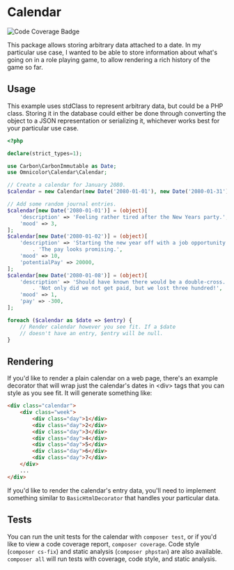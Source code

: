 # Calendar

![Code Coverage Badge](./coverage_badge.svg)

This package allows storing arbitrary data attached to a date. In my particular use case, I wanted to be able to store information about what's going on in a role playing game, to allow rendering a rich history of the game so far.

## Usage
This example uses stdClass to represent arbitrary data, but could be a PHP class. Storing it in the database could either be done through converting the object to a JSON representation or serializing it, whichever works best for your particular use case.

```php
<?php

declare(strict_types=1);

use Carbon\CarbonImmutable as Date;
use Omnicolor\Calendar\Calendar;

// Create a calendar for January 2080.
$calendar = new Calendar(new Date('2080-01-01'), new Date('2080-01-31'));

// Add some random journal entries.
$calendar[new Date('2080-01-01')] = (object)[
    'description' => 'Feeling rather tired after the New Years party.',
    'mood' => 3,
];
$calendar[new Date('2080-01-02')] = (object)[
    'description' => 'Starting the new year off with a job opportunity. '
        . 'The pay looks promising.',
    'mood' => 10,
    'potentialPay' => 20000,
];
$calendar[new Date('2080-01-08')] = (object)[
    'description' => 'Should have known there would be a double-cross. '
        . 'Not only did we not get paid, but we lost three hundred!',
    'mood' => 1,
    'pay' => -300,
];

foreach ($calendar as $date => $entry) {
    // Render calendar however you see fit. If a $date
    // doesn't have an entry, $entry will be null.
}
```

## Rendering
If you'd like to render a plain calendar on a web page, there's an example decorator that will wrap just the calendar's dates in \<div\> tags that you can style as you see fit. It will generate something like:

```html
<div class="calendar">
    <div class="week">
        <div class="day">1</div>
        <div class="day">2</div>
        <div class="day">3</div>
        <div class="day">4</div>
        <div class="day">5</div>
        <div class="day">6</div>
        <div class="day">7</div>
    </div>
    ...
</div>
```
If you'd like to render the calendar's entry data, you'll need to implement something similar to `BasicHtmlDecorator` that handles your particular data.

## Tests
You can run the unit tests for the calendar with `composer test`, or if you'd like to view a code coverage report, `composer coverage`. Code style (`composer cs-fix`) and static analysis (`composer phpstan`) are also available. `composer all` will run tests with coverage, code style, and static analysis.
